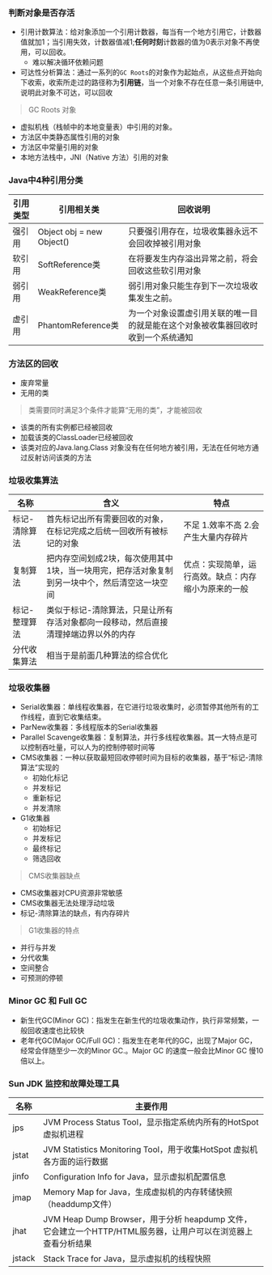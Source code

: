 ### 判断对象是否存活

- 引用计数算法：给对象添加一个引用计数器，每当有一个地方引用它，计数器值就加1；当引用失效，计数器值减1;**任何时刻**计数器的值为0表示对象不再使用，可以回收。
    - 难以解决循环依赖问题
- 可达性分析算法：通过一系列的`GC Roots`的对象作为起始点，从这些点开始向下收索，收索所走过的路径称为**引用链**，当一个对象不存在任意一条引用链中,说明此对象不可达，可以回收

> GC Roots 对象

- 虚拟机栈（栈帧中的本地变量表）中引用的对象。
- 方法区中类静态属性引用的对象
- 方法区中常量引用的对象
- 本地方法栈中，JNI（Native 方法）引用的对象

### Java中4种引用分类

引用类型 | 引用相关类 | 回收说明
-- | -- | --
强引用 | Object obj = new Object() | 只要强引用存在，垃圾收集器永远不会回收掉被引用对象
软引用 | SoftReference类 | 在将要发生内存溢出异常之前，将会回收这些软引用对象
弱引用 | WeakReference类 | 弱引用对象只能生存到下一次垃圾收集发生之前。
虚引用 | PhantomReference类 | 为一个对象设置虚引用关联的唯一目的就是能在这个对象被收集器回收时收到一个系统通知

### 方法区的回收

- 废弃常量
- 无用的类

>类需要同时满足3个条件才能算“无用的类”，才能被回收

- 该类的所有实例都已经被回收
- 加载该类的ClassLoader已经被回收
- 该类对应的Java.lang.Class 对象没有在任何地方被引用，无法在任何地方通过反射访问该类的方法

### 垃圾收集算法

名称 | 含义 | 特点
--- | --- | ---
标记-清除算法 | 首先标记出所有需要回收的对象，在标记完成之后统一回收所有被标记的对象 | 不足 1.效率不高 2.会产生大量内存碎片
复制算法 | 把内存空间划成2块，每次使用其中1块，当一块用完，把存活对象复制到另一块中个，然后清空这一块空间 | 优点：实现简单，运行高效。缺点：内存缩小为原来的一般
标记-整理算法 | 类似于标记-清除算法，只是让所有存活对象都向一段移动，然后直接清理掉端边界以外的内存 |
分代收集算法 | 相当于是前面几种算法的综合优化 |

### 垃圾收集器

- Serial收集器：单线程收集器，在它进行垃圾收集时，必须暂停其他所有的工作线程，直到它收集结束。
- ParNew收集器：多线程版本的Serial收集器
- Parallel Scavenge收集器：复制算法，并行多线程收集器。其一大特点是可以控制吞吐量，可以人为的控制停顿时间等
- CMS收集器：一种以获取最短回收停顿时间为目标的收集器，基于“标记-清除算法”实现的
    - 初始化标记
    - 并发标记
    - 重新标记
    - 并发清除
- G1收集器
    - 初始标记
    - 并发标记
    - 最终标记
    - 筛选回收

> CMS收集器缺点

- CMS收集器对CPU资源非常敏感
- CMS收集器无法处理浮动垃圾
- 标记-清除算法的缺点，有内存碎片

> G1收集器的特点

- 并行与并发
- 分代收集
- 空间整合
- 可预测的停顿

### Minor GC 和 Full GC 

- 新生代GC(Minor GC)：指发生在新生代的垃圾收集动作，执行非常频繁，一般回收速度也比较快
- 老年代GC(Major GC/Full GC)：指发生在老年代的GC，出现了Major GC，经常会伴随至少一次的Minor GC.。Major GC 的速度一般会比Minor GC 慢10倍以上。

### Sun JDK 监控和故障处理工具

名称 | 主要作用
--- | ---
jps | JVM Process Status Tool，显示指定系统内所有的HotSpot虚拟机进程
jstat | JVM Statistics Monitoring Tool，用于收集HotSpot 虚拟机各方面的运行数据
jinfo | Configuration Info for Java，显示虚拟机配置信息
jmap | Memory Map for Java，生成虚拟机的内存转储快照（headdump文件）
jhat | JVM Heap Dump Browser，用于分析 heapdump 文件，它会建立一个HTTP/HTML服务器，让用户可以在浏览器上查看分析结果
jstack | Stack Trace for Java，显示虚拟机的线程快照
